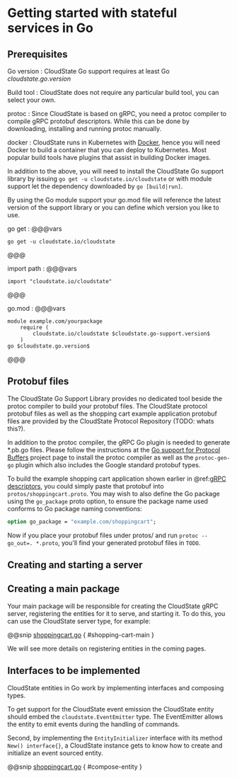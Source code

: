 # Getting started with stateful services in Go

## Prerequisites

Go version
: CloudState Go support requires at least Go $cloudstate.go.version$

Build tool
: CloudState does not require any particular build tool, you can select your own.

protoc
: Since CloudState is based on gRPC, you need a protoc compiler to compile gRPC protobuf descriptors. While this can be done by downloading, installing and running protoc manually.

docker
: CloudState runs in Kubernetes with [Docker](https://www.docker.com), hence you will need Docker to build a container that you can deploy to Kubernetes. Most popular build tools have plugins that assist in building Docker images.

In addition to the above, you will need to install the CloudState Go support library by issuing `go get -u cloudstate.io/cloudstate` or with module support let the dependency downloaded by `go [build|run]`. 

By using the Go module support your go.mod file will reference the latest version of the support library or you can define which version you like to use.

go get
: @@@vars
```text
go get -u cloudstate.io/cloudstate
```
@@@

import path
: @@@vars
```text
import "cloudstate.io/cloudstate"
```
@@@

go.mod
: @@@vars
```
module example.com/yourpackage
    require (
        cloudstate.io/cloudstate $cloudstate.go-support.version$
    )
go $cloudstate.go.version$
```
@@@

## Protobuf files

The CloudState Go Support Library provides no dedicated tool beside the protoc compiler to build your protobuf files. The CloudState protocol protobuf files as well as the shopping cart example application protobuf files are provided by the CloudState Protocol Repository (TODO: whats this?).

In addition to the protoc compiler, the gRPC Go plugin is needed to generate *.pb.go files. Please follow the instructions at the [Go support for Protocol Buffers](https://github.com/golang/protobuf) project page to install the protoc compiler as well as the `protoc-gen-go` plugin which also includes the Google standard protobuf types.

To build the example shopping cart application shown earlier in @ref:[gRPC descriptors](../../features/grpc.md), you could simply paste that protobuf into `protos/shoppingcart.proto`. You may wish to also define the Go package using the `go_package` proto option, to ensure the package name used conforms to Go package naming conventions:

```proto
option go_package = "example.com/shoppingcart";
```

Now if you place your protobuf files under protos/ and run `protoc --go_out=. *.proto`, you'll find your generated protobuf files in `TODO`.

## Creating and starting a server

## Creating a main package

Your main package will be responsible for creating the CloudState gRPC server, registering the entities for it to serve, and starting it. To do this, you can use the CloudState server type, for example:

@@snip [shoppingcart.go](/docs/src/test/go/docs/user/eventsourced/shoppingcart.go) { #shopping-cart-main }

We will see more details on registering entities in the coming pages.

## Interfaces to be implemented

CloudState entities in Go work by implementing interfaces and composing types. 

To get support for the CloudState event emission the CloudState entity should embed the `cloudstate.EventEmitter` type. The EventEmitter allows the entity to emit events during the handling of commands.

Second, by implementing the `EntityInitializer` interface with its method `New() interface{}`, a CloudState instance gets to know how to create and initialize an event sourced entity.

@@snip [shoppingcart.go](/docs/src/test/go/docs/user/eventsourced/shoppingcart.go) { #compose-entity }
